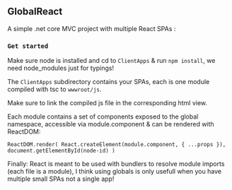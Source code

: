 ## GlobalReact

A simple .net core MVC project with multiple React SPAs :

### `Get started`

Make sure node is installed and cd to `ClientApps` & run `npm install`, we need node_modules just for typings!

The `ClientApps` subdirectory contains your SPAs, each is one module compiled with tsc to `wwwroot/js`.

Make sure to link the compiled js file in the corresponding html view.

Each module contains a set of components exposed to the global namespace, accessible via module.component & can be rendered with ReactDOM:

`ReactDOM.render( React.createElement(module.component, { ...props }), document.getElementById(node-id) )`

Finally: React is meant to be used with bundlers to resolve module imports (each file is a module), I think using globals is only usefull when you have multiple small SPAs not a single app!        
